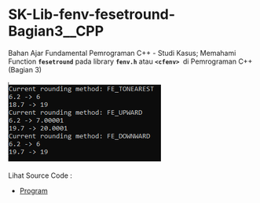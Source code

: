 # SK-Lib-fenv-fesetround-Bagian3__CPP
Bahan Ajar Fundamental Pemrograman C++ - Studi Kasus; Memahami Function <code><b>fesetround</b></code> pada library <code><b>fenv.h</b></code> atau <code><b>&lt;cfenv> </b></code>di Pemrograman C++ (Bagian 3)<br><br>
<img src="https://github.com/RizkyKhapidsyah/SK-Lib-fenv-fesetround-Bagian3__CPP/blob/master/SK-Lib-fenv-fesetround-Bagian3__CPP/Result/001.PNG"><br><br>
Lihat Source Code : <br>
- <a href="https://github.com/RizkyKhapidsyah/SK-Lib-fenv-fesetround-Bagian3__CPP/blob/master/SK-Lib-fenv-fesetround-Bagian3__CPP/Source.cpp">Program</a>
